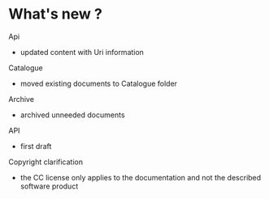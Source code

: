 # What's new ?

Api

* updated content with Uri information

Catalogue

* moved existing documents to Catalogue folder

Archive

* archived unneeded documents

API

* first draft

Copyright clarification

* the CC license only applies to the documentation and not the described software product
